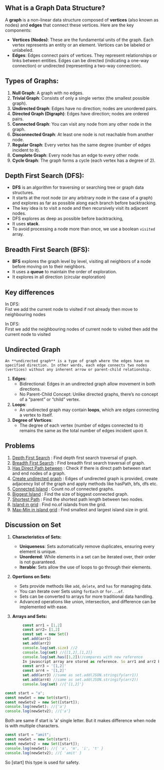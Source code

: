 ## What is a Graph Data Structure?

A **graph** is a non-linear data structure composed of **vertices** (also known as nodes) and **edges** that connect these vertices. Here are the key components:

- **Vertices (Nodes)**: These are the fundamental units of the graph. Each vertex represents an entity or an element. Vertices can be labeled or unlabeled.
- **Edges**: Edges connect pairs of vertices. They represent relationships or links between entities. Edges can be directed (indicating a one-way connection) or undirected (representing a two-way connection).

## Types of Graphs:

1.  **Null Graph**: A graph with no edges.
2.  **Trivial Graph**: Consists of only a single vertex (the smallest possible graph).
3.  **Undirected Graph**: Edges have no direction; nodes are unordered pairs.
4.  **Directed Graph (Digraph)**: Edges have direction; nodes are ordered pairs.
5.  **Connected Graph**: You can visit any node from any other node in the graph.
6.  **Disconnected Graph**: At least one node is not reachable from another node.
7.  **Regular Graph**: Every vertex has the same degree (number of edges incident to it).
8.  **Complete Graph**: Every node has an edge to every other node.
9.  **Cycle Graph**: The graph forms a cycle (each vertex has a degree of 2).

## Depth First Search (DFS):

- **DFS** is an algorithm for traversing or searching tree or graph data structures.
- It starts at the root node (or any arbitrary node in the case of a graph) and explores as far as possible along each branch before backtracking.
- The key idea is to visit a node and then recursively visit its adjacent nodes.
- DFS explores as deep as possible before backtracking,
- It uses **stack**.
- To avoid processing a node more than once, we use a boolean `visited` array.

## Breadth First Search (BFS):

- **BFS** explores the graph level by level, visiting all neighbors of a node before moving on to their neighbors.
- It uses a **queue** to maintain the order of exploration.
- It explores in all direction (circular exploration)

## Key differences

In DFS:<br>
Fist we add the current node to visited if not already
then move to neighbouring nodes

In DFS:<br>
First we add the neighbouring nodes of current node to visited
then add the current node to visited

## Undirected Graph

    An **undirected graph** is a type of graph where the edges have no specified direction. In other words, each edge connects two nodes (vertices) without any inherent arrow or parent-child relationship.

1.  **Edges**:
    - Bidirectional: Edges in an undirected graph allow movement in both directions.
    - No Parent-Child Concept: Unlike directed graphs, there’s no concept of a “parent” or “child” vertex.
2.  **Loops**:
    - An undirected graph may contain **loops**, which are edges connecting a vertex to itself.
3.  **Degree of Vertices**:
    - The degree of each vertex (number of edges connected to it) remains the same as the total number of edges incident upon it.

## Problems

1.  [Depth First Search](./1.dfs.js) : Find depth first search traversal of graph.
2.  [Breadth First Search](./2.bfs.js) : Find breadth first search traversal of graph.
3.  [Has Direct Path between](./3.hasDirectPath.js.js) : Check if there is direct path between start and end nodes of a graph.
4.  [Create undirected graph](./4.undirectedGraph.js) : Edges of undirected graph is provided, create adjacency list of the graph and apply methods like hasPath, bfs, dfs etc.
5.  [Connected Island](./5.connectedIslandCount.js) : Count no.of connected graphs.
6.  [Biggest Island](./6.biggestIsland.js) : Find the size of biggest connected graph.
7.  [Shortest Path](./7.shortestPath.js) : Find the shortest path length between two nodes.
8.  [Island in grid](./8.gridIsland.js) : Find no.of islands from the grid.
9.  [Max-Min in island grid](./9.minMaxIslandGrid.js) : Find smallest and largest island size in grid.

## Discussion on Set

1.  **Characteristics of Sets:**

    - **Uniqueness**: Sets automatically remove duplicates, ensuring every element is unique.
    - **Unordered**: While elements in a set can be iterated over, their order is not guaranteed.
    - **Iterable**: Sets allow the use of loops to go through their elements.

2.  **Opertions on Sets:**
    - Sets provide methods like `add`, `delete`, and `has` for managing data.
    - You can iterate over Sets using `forEach` or `for...of`.
    - Sets can be converted to arrays for more traditional data handling.
    - Advanced operations like union, intersection, and difference can be implemented with ease.
3.  **Arrays and Sets:**

```javascript
		const arr1 = [1,2]
		const arr2= [1,2]
		const set = new Set()
		set.add(arr1)
		set.add(arr2)
		console.log(set.size) //2
		console.log(set) //{[1,2],[1,2]}
		console.log(set.has([1,2])//compares with new reference
		In javascript array are stored as reference. So arr1 and arr2 both are having different references.
		const arr3 = '[1,2]'
		const arr4 = '[1,2]'
		set.add(arr3) //same as set.add(JSON.stringify(arr1))
		set.add(arr4) //same as set.add(JSON.stringify(arr2))
		console.log(set) //{'[1,2]'}
```

```javascript
const start = "a";
const newSet = new Set(start);
const newSetv2 = new Set([start]);
console.log(newSet); //{'a'}
console.log(newSetv2); //{'a'}
```

Both are same if start is 'a' single letter. But it makes difference when node is with multiple characters.

```javascript
const start = "amit";
const newSet = new Set(start);
const newSetv2 = new Set([start]);
console.log(newSet); //{ 'a', 'm', 'i', 't' }
console.log(newSetv2); //{ 'amit' }
```

So [start] this type is used for safety.
